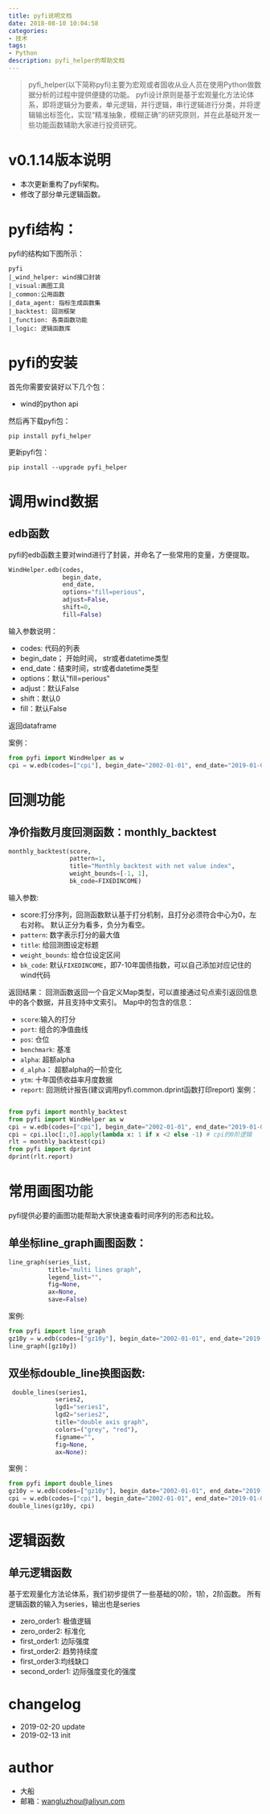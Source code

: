 ```yaml
---
title: pyfi说明文档
date: 2018-08-10 10:04:58
categories:
- 技术
tags:
- Python
description: pyfi_helper的帮助文档
---
```


> pyfi_helper(以下简称pyfi)主要为宏观或者固收从业人员在使用Python做数据分析的过程中提供便捷的功能。
pyfi设计原则是基于宏观量化方法论体系，即将逻辑分为要素，单元逻辑，并行逻辑，串行逻辑进行分类，并将逻辑输出标签化，实现“精准抽象，模糊正确”的研究原则，并在此基础开发一些功能函数辅助大家进行投资研究。

# v0.1.14版本说明
- 本次更新重构了pyfi架构。
- 修改了部分单元逻辑函数。

# pyfi结构：
pyfi的结构如下图所示：

```
pyfi
|_wind_helper: wind接口封装
|_visual:画图工具
|_common:公用函数
|_data_agent: 指标生成函数集
|_backtest: 回测框架
|_function: 各类函数功能
|_logic: 逻辑函数库
```

# pyfi的安装

首先你需要安装好以下几个包：
- wind的python api


然后再下载pyfi包：

```
pip install pyfi_helper
```

更新pyfi包：

```
pip install --upgrade pyfi_helper
```

# 调用wind数据

## edb函数
pyfi的edb函数主要对wind进行了封装，并命名了一些常用的变量，方便提取。

```python
WindHelper.edb(codes, 
			   begin_date, 
			   end_date, 
			   options="fill=perious", 
			   adjust=False, 
			   shift=0, 
			   fill=False)
```
输入参数说明：
- codes: 代码的列表
- begin_date； 开始时间， str或者datetime类型
- end_date：结束时间，str或者datetime类型
- options：默认"fill=perious"
- adjust：默认False 
- shift：默认0 
- fill：默认False

返回dataframe


案例：

```python
from pyfi import WindHelper as w
cpi = w.edb(codes=["cpi"], begin_date="2002-01-01", end_date="2019-01-01")

```

# 回测功能

## 净价指数月度回测函数：monthly_backtest

```python
monthly_backtest(score, 
				 pattern=1, 
				 title="Monthly backtest with net value index", 
				 weight_bounds=[-1, 1],
				 bk_code=FIXEDINCOME)
```
输入参数:
- score:打分序列，回测函数默认基于打分机制，且打分必须符合中心为0，左右对称。
默认正分为看多，负分为看空。
- `pattern`: 数字表示打分的最大值
- `title`: 给回测图设定标题
- `weight_bounds`: 给仓位设定区间
- `bk_code`: 默认`FIXEDINCOME`，即7-10年国债指数，可以自己添加对应记住的wind代码

返回结果：
回测函数返回一个自定义Map类型，可以直接通过句点索引返回信息中的各个数据，并且支持中文索引。
Map中的包含的信息：
- `score`:输入的打分
- `port`: 组合的净值曲线
- `pos`: 仓位
- `benchmark`: 基准
- `alpha`: 超额alpha
- `d_alpha`： 超额alpha的一阶变化
- `ytm`: 十年国债收益率月度数据
- `report`: 回测统计报告(建议调用pyfi.common.dprint函数打印report)
案例：

```python

from pyfi import monthly_backtest
from pyfi import WindHelper as w
cpi = w.edb(codes=["cpi"], begin_date="2002-01-01", end_date="2019-01-01")
cpi = cpi.iloc[:,0].apply(lambda x: 1 if x <2 else -1) # cpi的0阶逻辑
rlt = monthly_backtest(cpi)
from pyfi import dprint
dprint(rlt.report)
```

# 常用画图功能

pyfi提供必要的画图功能帮助大家快速查看时间序列的形态和比较。
## 单坐标line_graph画图函数：

```python
line_graph(series_list, 
		   title="multi lines graph", 
		   legend_list="", 
		   fig=None, 
		   ax=None, 
		   save=False)
```

案例:

```python
from pyfi import line_graph
gz10y = w.edb(codes=["gz10y"], begin_date="2002-01-01", end_date="2019-01-01").iloc[:,0]
line_graph([gz10y])
```

## 双坐标double_line换图函数:

```python
 double_lines(series1,
             series2,
             lgd1="series1",
             lgd2="series2",
             title="double axis graph",
             colors=("grey", "red"),
             figname="",
             fig=None,
             ax=None):
```

案例：

```python
from pyfi import double_lines
gz10y = w.edb(codes=["gz10y"], begin_date="2002-01-01", end_date="2019-01-01").iloc[:,0]
cpi = w.edb(codes=["cpi"], begin_date="2002-01-01", end_date="2019-01-01").iloc[:,0]
double_lines(gz10y, cpi)
```

# 逻辑函数
## 单元逻辑函数
基于宏观量化方法论体系，我们初步提供了一些基础的0阶，1阶，2阶函数。
所有逻辑函数的输入为series，输出也是series
- zero_order1: 极值逻辑
- zero_order2: 标准化
- first_order1: 边际强度
- first_order2: 趋势持续度
- first_order3:均线缺口
- second_order1: 边际强度变化的强度


# changelog
- 2019-02-20 update
- 2019-02-13 init

# author
- 大船
- 邮箱：wangluzhou@aliyun.com

